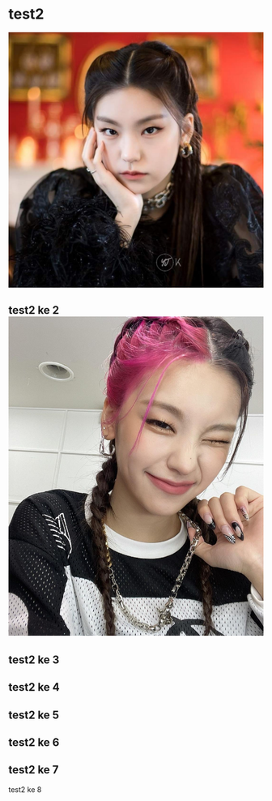 # test2

![y](Yeji.jpg)

test2 ke 2
![y](Yeji2.jpg)
---
test2 ke 3
---
test2 ke 4
---
test2 ke 5
---
test2 ke 6
---
test2 ke 7
---
test2 ke 8